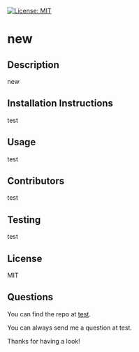 [![License: MIT](https://img.shields.io/badge/License-MIT-yellow.svg)](https://opensource.org/licenses/MIT)
            
# new
            

## Description
new
            

## Installation Instructions
test
            

## Usage
test
            

## Contributors
test
            

## Testing
test
            

 ## License
MIT
            

 ## Questions
You can find the repo at [test](https://github.com/test).
            
 You can always send me a question at test.
            
 Thanks for having a look!
            
